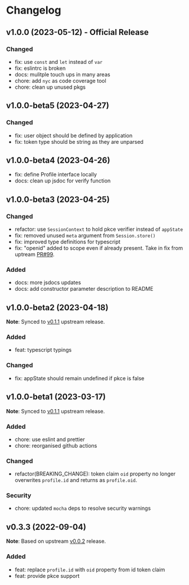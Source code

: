 # Changelog

## v1.0.0 (2023-05-12) - Official Release

### Changed

- fix: use `const` and `let` instead of `var`
- fix: eslintrc is broken
- docs: mulitple touch ups in many areas
- chore: add `nyc` as code coverage tool
- chore: clean up unused pkgs

## v1.0.0-beta5 (2023-04-27)

### Changed

- fix: user object should be defined by application
- fix: token type should be string as they are unparsed

## v1.0.0-beta4 (2023-04-26)

- fix: define Profile interface locally
- docs: clean up jsdoc for verify function

## v1.0.0-beta3 (2023-04-25)

### Changed

- refactor: use `SessionContext` to hold pkce verifier instead of `appState`
- fix: removed unused `meta` argument from `Session.store()`
- fix: improved type definitions for typescript
- fix: "openid" added to scope even if already present. Take in fix from uptream [PR#99](https://github.com/jaredhanson/passport-openidconnect/pull/99).

### Added

- docs: more jsdocs updates
- docs: add constructor parameter description to README

## v1.0.0-beta2 (2023-04-18)

**Note**: Synced to [v0.1.1](https://github.com/jaredhanson/passport-openidconnect/releases/tag/v0.1.1) upstream release.

### Added

- feat: typescript typings

### Changed

- fix: appState should remain undefined if pkce is false

## v1.0.0-beta1 (2023-03-17)

**Note**: Synced to [v0.1.1](https://github.com/jaredhanson/passport-openidconnect/releases/tag/v0.1.1) upstream release.

### Added

- chore: use eslint and prettier
- chore: reorganised github actions

### Changed

- refactor(BREAKING_CHANGE): token claim `oid` property no longer overwrites `profile.id` and returns as `profile.oid`.

### Security

- chore: updated `mocha` deps to resolve security warnings

## v0.3.3 (2022-09-04)

**Note**: Based on upstream [v0.0.2](https://github.com/jaredhanson/passport-openidconnect/releases/tag/v0.0.2) release.

### Added

- feat: replace `profile.id` with `oid` property from id token claim
- feat: provide pkce support

